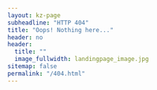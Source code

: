 ```yaml
---
layout: kz-page
subheadline: "HTTP 404"
title: "Oops! Nothing here..."
header: no
header:
  title: ""
  image_fullwidth: landingpage_image.jpg
sitemap: false
permalink: "/404.html"
---
```


